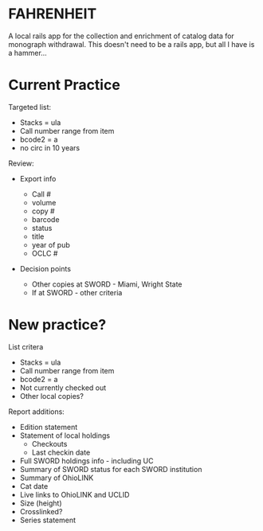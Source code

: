 # FAHRENHEIT

A local rails app for the collection and enrichment of catalog data for monograph withdrawal. This doesn't need to be a rails app, but all I have is a hammer...

# Current Practice

Targeted list:

* Stacks = ula
* Call number range from item
* bcode2 = a
* no circ in 10 years

Review:

* Export info
    * Call #
    * volume
    * copy #
    * barcode
    * status
    * title
    * year of pub
    * OCLC #

* Decision points
    * Other copies at SWORD - Miami, Wright State
    * If at SWORD - other criteria

# New practice?

List critera

* Stacks = ula
* Call number range from item
* bcode2 = a
* Not currently checked out
* Other local copies?

Report additions:

* Edition statement
* Statement of local holdings
    * Checkouts
    * Last checkin date
* Full SWORD holdings info - including UC
* Summary of SWORD status for each SWORD institution
* Summary of OhioLINK
* Cat date
* Live links to OhioLINK and UCLID
* Size (height)
* Crosslinked?
* Series statement
